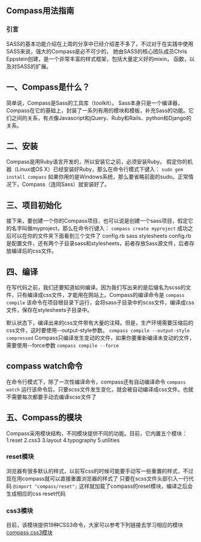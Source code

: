 ## Compass用法指南
### 引言
SASS的基本功能介绍在上周的分享中已经介绍差不多了，不过对于在实践中使用SASS来说，强大的Compass是必不可少的，
她由SASS的核心团队成员Chris Eppstein创建，是一个非常丰富的样式框架，包括大量定义好的mixin，
 函数，以及对SASS的扩展。
## 一、Compass是什么？
简单说，Compass是Sass的工具库（toolkit）。
Sass本身只是一个编译器，Compass在它的基础上，封装了一系列有用的模块和模板，补充Sass的功能。它们之间的关系，有点像Javascript和jQuery、Ruby和Rails、python和Django的关系。
## 二、安装
Compass是用Ruby语言开发的，所以安装它之前，必须安装Ruby。
假定你的机器（Linux或OS X）已经安装好Ruby，那么在命令行模式下键入：
`
sudo gem install compass
`
 如果你用的是Windows系统，那么要省略前面的sudo。正常情况下，Compass（连同Sass）就安装好了。
## 三、项目初始化
接下来，要创建一个你的Compass项目，也可以说是创建一个sass项目，假定它的名字叫做myproject，那么在命令行键入：
`compass create myproject`
成功之后可以在你的文件夹下面看到三个文件了 config.rb sass stylesheets
config.rb是配置文件，还有两个子目录sass和stylesheets，前者存放Sass源文件，后者存放编译后的css文件。
## 四、编译
在写代码之前，我们还要知道如何编译。因为我们写出来的是后缀名为scss的文件，只有编译成css文件，才能用在网站上。Compass的编译命令是
            `compass compile`
该命令在项目根目录下运行，会将sass子目录中的scss文件，编译成css文件，保存在stylesheets子目录中。

默认状态下，编译出来的css文件带有大量的注释。但是，生产环境需要压缩后的css文件，这时要使用--output-style参数。
`compass compile --output-style compressed`
Compass只编译发生变动的文件，如果你要重新编译未变动的文件，需要使用--force参数
`compass compile --force`
## compass watch命令
在命令行模式下，除了一次性编译命令，compass还有自动编译命令
`compass watch`
运行该命令后，只要scss文件发生变化，就会被自动编译成css文件。也就不需要每次都要手动去编译scss文件了
## 五、Compass的模块
Compass采用模块结构，不同模块提供不同的功能。目前，它内置五个模块：
1.reset
2.css3
3.layout
4.typography
5.utilities
### reset模块
浏览器有很多默认的样式，以前写css的时候可能要手动写一些重置的样式，不过现在用compass就可以直接重置浏览器的样式了
只要在scss文件头部引入一行代码
`@import "compass/reset";`
这样就加载了compass的reset模块，编译之后会生成相应的css reset代码
### css3模块
目前，该模块提供19种CSS3命令，大家可以参考下列链接去学习相应的模块[compass css3模块](http://compass-style.org/reference/compass/css3/)



 
